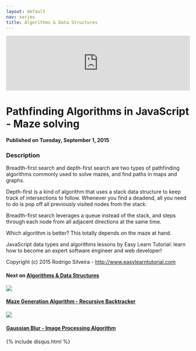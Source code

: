 ```yaml
---
layout: default
nav: series
title: Algorithms & Data Structures
---
```


<div class="container">
    <div class="row mt grid">
        <div class="mt"></div>
        <div class="row" style="margin-bottom: 20px;">
            <div class="col-sm-push-1 col-sm-10 col-md-push-2 col-md-8">
                <div class="video-container">
                    <iframe width="100%" src="https://www.youtube.com/embed/F6oYjQc_tNM" frameborder="0" allowfullscreen></iframe>
                </div>
            </div>
            <div class="clearfix"></div>
            <div class="col-md-8">
                <h1>Pathfinding Algorithms in JavaScript - Maze solving</h1>
                <h4>Published on Tuesday, September 1, 2015</h4>
                <h3>Description</h3>
                <p>Breadth-first search and depth-first search are two types of pathfinding algorithms commonly used to solve mazes, and find paths in maps and graphs.

Depth-first is a kind of algorithm that uses a stack data structure to keep track of intersections to follow. Whenever you find a deadend, all you need to do is pop off all previously visited nodes from the stack.

Breadth-first search leverages a queue instead of the stack, and steps through each node from all adjacent directions at the same time.

Which algorithm is better? This totally depends on the maze at hand.

JavaScript data types and algorithms lessons by Easy Learn Tutorial: learn how to become an expert software engineer and web developer!

Copyright (c) 2015 Rodrigo Silveira - http://www.easylearntutorial.com</p>
            </div>
            <div class="col-md-4">
                <h4>Next on <a href="/series/algorithms-data-structures">Algorithms & Data Structures</a></h4><div class="row" style="margin-bottom: 20px">
            <div class="col-md-6">
                <a href="/series/algorithms-data-structures/maze-generation-algorithm-recursive-backtracker">
                    <img src="/img/blank.gif" data-echo="https://i.ytimg.com/vi/elMXlO28Q1U/hqdefault.jpg" class="img-responsive" />
                </a>
            </div>
            <div class="col-md-6">
                <h4>
                    <a href="/series/algorithms-data-structures/maze-generation-algorithm-recursive-backtracker">Maze Generation Algorithm - Recursive Backtracker</a>
                </h4>
            </div>
        </div><div class="row" style="margin-bottom: 20px">
            <div class="col-md-6">
                <a href="/series/algorithms-data-structures/gaussian-blur-image-processing-algorithm">
                    <img src="/img/blank.gif" data-echo="https://i.ytimg.com/vi/7LW_75E3A1Q/hqdefault.jpg" class="img-responsive" />
                </a>
            </div>
            <div class="col-md-6">
                <h4>
                    <a href="/series/algorithms-data-structures/gaussian-blur-image-processing-algorithm">Gaussian Blur - Image Processing Algorithm</a>
                </h4>
            </div>
        </div>
            </div>
            <div class="col-md-8">
                {% include disqus.html %}
            </div>
        </div>
    </div>
    <div class="row mt grid"></div>
</div>
